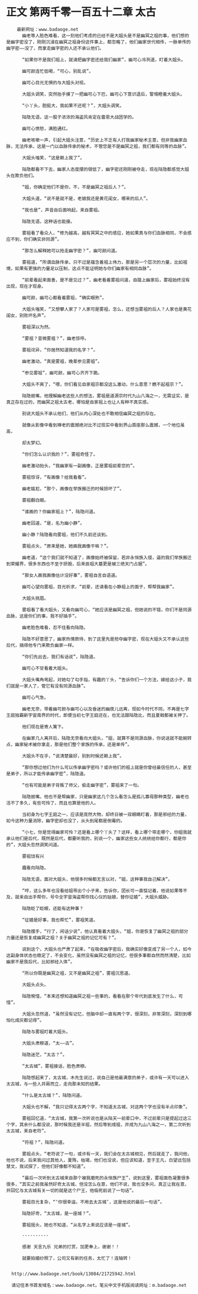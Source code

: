 # 正文 第两千零一百五十二章 太古
        最新网址：www.badaoge.net
          幽老等人脸色难看，这一刻他们考虑的已经不是大姐头是不是幽冥之祖的事，他们想的是幽字密没了，刚刚沉浸在幽冥之祖身份这件事上，都忽略了，他们幽家世代相传，一脉单传的幽字密——没了，而拿走幽字密的人还不承认他们。
      
          “如果你不是我们祖上，就请把幽字密还给我们幽家”，幽可心冷冽道，盯着大姐头。
      
          幽可颜连忙低喝，“可心，别乱说”。
      
          幽可心目光无惧的与大姐头对视。
      
          大姐头调笑，突然抬手摸了一把幽可心下巴，幽可心下意识退后，警惕瞪着大姐头。
      
          “小丫头，胆挺大，我如果不还呢？”，大姐头调笑。
      
          陆隐无语，这一股子浓浓的海盗风肯定在雷恩大战团学的。
      
          幽可心愤怒，满脸通红。
      
          幽老咳嗽一声，引起大姐头注意，“历史上不乏有人打我幽家秘术主意，但非我幽家血脉，无法传承，这是一门以血脉传承的秘术，不管您是不是幽冥之祖，我们都有同等的血脉”。
      
          大姐头嗤笑，“这是赖上我了”。
      
          陆隐都看不下去，幽家人态度摆的很低了，幽字密还刚刚被夺走，现在陆隐都感觉大姐头在欺负他们。
      
          “姐，你确定他们不是你，不，不是幽冥之祖后人？”。
      
          大姐头道，“说不是就不是，老娘我还是黄花闺女，哪来的后人”。
      
          “我也是”，声音自后面响起，来自雾祖。
      
          陆隐无语，这种话也能接。
      
          雾祖看了看众人，“修为越高，越有冥冥之中的感应，她如果真与你们血脉相同，不会感应不到，你们确实非同源”。
      
          “那怎么解释她可以抢走幽字密？”，幽可颜问道。
      
          雾祖道，“所谓血脉传承，只不过是蕴含着祖上伟力，那是另一个层次的力量，比如祖境，如果有更强的力量足以压制，这点不能证明她与你们幽家有相同血脉”。
      
          “前辈看起来面善，是不是见过？”，幽老看着雾祖问道，自踏上幽家后，雾祖始终没有出现，现在才现身。
      
          幽可颜，幽可心都看着雾祖，“确实眼熟”。
      
          大姐头嗤笑，“又想攀人家了？人家可是雾祖，怎么，还想当雾祖的后人？人家也是黄花闺女，别败坏名声”。
      
          雾祖深以为然。
      
          “雾祖？昔微雾祖？”，幽老惊呼。
      
          雾祖诧异，“你居然知道我的名字？”。
      
          幽老激动，“真是雾祖，晚辈参见雾祖”。
      
          “参见雾祖”，幽可颜，幽可心齐齐下跪。
      
          大姐头不爽了，“喂，你们看见自家祖宗都没这么激动，什么意思？瞧不起祖宗？”。
      
          陆隐抿嘴，他理解幽老这些人的想法，雾祖是道源宗时代九山八海之一，无需证实，是真正存在过的，而幽冥之祖太古老，哪怕是自家祖上也让人有种不真实感。
      
          别说大姐头不承认他们，他们从内心深处也不敢相信幽冥之祖的存在。
      
          就像从影像中看到禅老的震撼绝对比不过现实中看到界山首座那么震撼，一个地位虽高，
      
          却太梦幻。
      
          “你们怎么认识我的？”，雾祖奇怪了。
      
          幽老激动抬头，“我幽家有一副画像，正是雾祖前辈您的”。
      
          雾祖惊讶，“有画像？给我看看”。
      
          幽老尴尬，“那个，画像在举族搬迁的时候损坏了”。
      
          雾祖翻白眼。
      
          “谁画的？你幽家祖上？”，陆隐问道。
      
          幽老回道，“是，名为幽小静”。
      
          幽小静？陆隐看向雾祖，他们不久前还谈到。
      
          雾祖点头，“原来是她，她画我画像干嘛？”。
      
          幽老道，“这个我们就不知道了，画像始终被保留，若非永恒族入侵，逼的我们举族搬迁到荣耀界，很多东西也不至于损毁，后来辰祖大墓更是被三绝天门占据”。
      
          “那女人画我画像估计没好事”，雾祖自言自语道。
      
          幽可心望向雾祖，目光祈求，“前辈，还请看在小静祖上的面子，帮帮我幽家”。
      
          大姐头挑眉。
      
          雾祖看了看大姐头，又看向幽可心，“她应该是幽冥之祖，但她说的不错，你们不是同源血脉，这是你们的事，我不好插手”。
      
          幽老脸色难看，忍不住看向陆隐。
      
          陆隐不好意思了，幽家热情款待，到了这里先是抢夺幽字密，现在大姐头又不承认这些后代，搞得他专门来欺负幽家一样。
      
          “你们先出去，我们有话说”，陆隐道。
      
          幽可心不甘看着大姐头。
      
          大姐头嘴角弯起，对她勾了勾手指，有趣的丫头，“告诉你们一个方法，嫁给这小子，我们就是一家人了，管它有没有同源血脉”。
      
          幽可心气急。
      
          幽老无奈，带着幽可颜与幽可心以及昏迷的幽夜儿远离，现如今时代不同，不再是七字王庭独霸新宇宙南界的时代，即便当初七字王庭还在，也无法跟陆隐比，而且夏戟都被关押了。
      
          他们现在是寄人篱下。
      
          在幽家几人离开后，陆隐无奈看向大姐头，“姐，就算不是同源血脉，你说话就不能婉转点，幽家秘术被你拿走，那是他们整个家族的传承，还是单传”。
      
          大姐头不在乎，“说清楚最好，别到时候还赖上我”。
      
          “那你想过他们为什么可以传承幽字密吗？或许他们的祖上就是你曾经最信任的人，甚至是弟子，所以才能传承幽字密”，陆隐道。
      
          “也有可能是弟子背叛了师父，偷走幽字密”，雾祖来了一句。
      
          陆隐抿嘴，他也不是帮幽家，只是幽家这几个怎么看怎么是孤儿寡母那种类型，幽老也活不了多久，有些可怜了，而且也算是他的人。
      
          当初身为七字王庭之一，应该是庞然大物，却终日被一双眼睛盯着，那是邪经的力量，如今这种力量消除，幽字密却也没了，从头到尾都是倒霉的。
      
          “小七，你是觉得幽家可怜？还是看上哪个丫头了？这样，看上哪个带走哪个，你姐我就承认他们是后代，既然是后代，都要听我的，别说一个，幽家这些女人统统给你都行，都是你的”，大姐头忽然调笑问道。
      
          雾祖饶有兴
      
          趣看向陆隐。
      
          陆隐无语，面对大姐头，他很多时候都无言以对，“姐，这种事我自己解决”。
      
          “哼，这么多年也没看给姐带出个小子来，告诉你，团长可一直惦记着，他说如果等不及，就亲自出手帮你，号令全宇宙海盗帮你找心仪的姑娘，替你征婚”，大姐头威胁。
      
          陆隐眨了眨眼，还能有这种事？
      
          “征婚是好事，我也帮忙”，雾祖笑道。
      
          陆隐摆手，“行了，闲话少说”，他认真看着大姐头，“姐，你是恢复了幽冥之祖的部分力量还是恢复成幽冥之祖？关于幽冥之祖的记忆可有？”。
      
          说到这个，大姐头也严肃了起来，“在吸收幽字密后，我确实好像变成了另一个人，如今这副身体状态也稳定了，不会变化，虽然没有幽冥之祖的记忆，但很多事都自然而然清楚，比如幽家不是我后代，比如邪经入体”。
      
          “所以你既是幽冥之祖，又不是幽冥之祖”，雾祖沉思道。
      
          大姐头点头。
      
          陆隐惋惜，“本来还想知道幽冥之祖一些事的，看看在那个年代到底发生了什么，可惜”。
      
          大姐头忽然道，“虽然没有记忆，但脑中却一直有两个字，很深刻，非常深刻，深刻到哪怕化成灰都记得”。
      
          陆隐与雾祖盯着大姐头。
      
          大姐头肃穆道，“太——古”。
      
          陆隐迷茫，“太古？”。
      
          “太古城”，雾祖接话，脸色肃穆。
      
          陆隐想起来了，太古城，木先生说过，说自己是他最满意的弟子，或许有一天可以进入太古城，与一些人并肩而立，走向那未知的结果。
      
          “什么是太古城？”，陆隐问道。
      
          大姐头也不解，“我只记得太古两个字，不知道太古城，对这两个字也没有半点印象”。
      
          雾祖回忆道，“太古城，我第一次听说也是从陆天一前辈口中，不过前辈只是提起过这三个字，其余什么都没说，那时候我还是半祖，然后等到成祖，并成为九山八海之一，第二次听到太古城，来自老符”。
      
          “符祖？”，陆隐问道。
      
          雾祖点头，“老符说了一句，或许有一天，我们会在太古城相见，然后就走了，我问他，他也不说，后来我问过其他人，夏殇，枯竭，他们也没说，但应该知道，至于王凡，白望远包括慧文，我试探了，但他们好像都不知道”。
      
          “最后一次听到太古城来自那个被我磨死的永恒族尸王”，说到这里，雾祖面色凝重很多很多，“其实之前我虽然好奇太古城，但没怎么在意，他们不说，我也没多问，真正让我在意，并回忆与太古城有关一切的就是这个尸王，他临死前说了一句话”。
      
          雾祖目光复杂，“‘你很幸运，不用去太古城’，这是他说的最后一句话”。
      
          陆隐好奇，“太古城，是一座城？”。
      
          雾祖摇头，她也不知道，“从名字上来说应该是一座城”。
      
          ----------
      
          感谢 天言九乐 兄弟的打赏，加更奉上，谢谢！！
      
          就要拍婚纱照了，公司又有新的任务，太忙了！连轴转！
      
      
      http://www.badaoge.net/book/13084/21725942.html
      
      请记住本书首发域名：www.badaoge.net。笔尖中文手机版阅读网址：m.badaoge.net